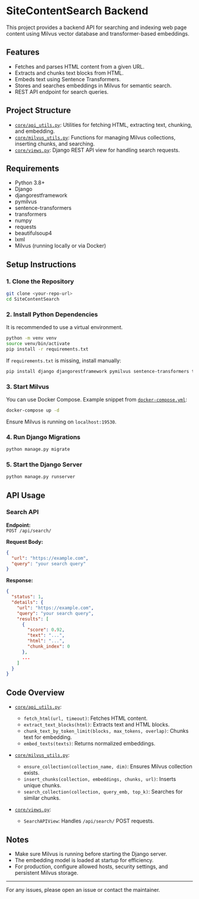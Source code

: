 # SiteContentSearch Backend

This project provides a backend API for searching and indexing web page content using Milvus vector database and transformer-based embeddings.

## Features

- Fetches and parses HTML content from a given URL.
- Extracts and chunks text blocks from HTML.
- Embeds text using Sentence Transformers.
- Stores and searches embeddings in Milvus for semantic search.
- REST API endpoint for search queries.

## Project Structure

- [`core/api_utils.py`](core/api_utils.py): Utilities for fetching HTML, extracting text, chunking, and embedding.
- [`core/milvus_utils.py`](core/milvus_utils.py): Functions for managing Milvus collections, inserting chunks, and searching.
- [`core/views.py`](core/views.py): Django REST API view for handling search requests.

## Requirements

- Python 3.8+
- Django
- djangorestframework
- pymilvus
- sentence-transformers
- transformers
- numpy
- requests
- beautifulsoup4
- lxml
- Milvus (running locally or via Docker)

## Setup Instructions

### 1. Clone the Repository

```sh
git clone <your-repo-url>
cd SiteContentSearch
```

### 2. Install Python Dependencies

It is recommended to use a virtual environment.

```sh
python -m venv venv
source venv/bin/activate
pip install -r requirements.txt
```

If `requirements.txt` is missing, install manually:

```sh
pip install django djangorestframework pymilvus sentence-transformers transformers numpy requests beautifulsoup4 lxml
```

### 3. Start Milvus

You can use Docker Compose. Example snippet from [`docker-compose.yml`](docker-compose.yml):

```sh
docker-compose up -d
```

Ensure Milvus is running on `localhost:19530`.

### 4. Run Django Migrations

```sh
python manage.py migrate
```

### 5. Start the Django Server

```sh
python manage.py runserver
```

## API Usage

### Search API

**Endpoint:**  
`POST /api/search/`

**Request Body:**

```json
{
  "url": "https://example.com",
  "query": "your search query"
}
```

**Response:**

```json
{
  "status": 1,
  "details": {
    "url": "https://example.com",
    "query": "your search query",
    "results": [
      {
        "score": 0.92,
        "text": "...",
        "html": "...",
        "chunk_index": 0
      },
      ...
    ]
  }
}
```

## Code Overview

- [`core/api_utils.py`](core/api_utils.py):  
  - `fetch_html(url, timeout)`: Fetches HTML content.
  - `extract_text_blocks(html)`: Extracts text and HTML blocks.
  - `chunk_text_by_token_limit(blocks, max_tokens, overlap)`: Chunks text for embedding.
  - `embed_texts(texts)`: Returns normalized embeddings.

- [`core/milvus_utils.py`](core/milvus_utils.py):  
  - `ensure_collection(collection_name, dim)`: Ensures Milvus collection exists.
  - `insert_chunks(collection, embeddings, chunks, url)`: Inserts unique chunks.
  - `search_collection(collection, query_emb, top_k)`: Searches for similar chunks.

- [`core/views.py`](core/views.py):  
  - `SearchAPIView`: Handles `/api/search/` POST requests.

## Notes

- Make sure Milvus is running before starting the Django server.
- The embedding model is loaded at startup for efficiency.
- For production, configure allowed hosts, security settings, and persistent Milvus storage.

---

For any issues, please open an issue or contact the maintainer.